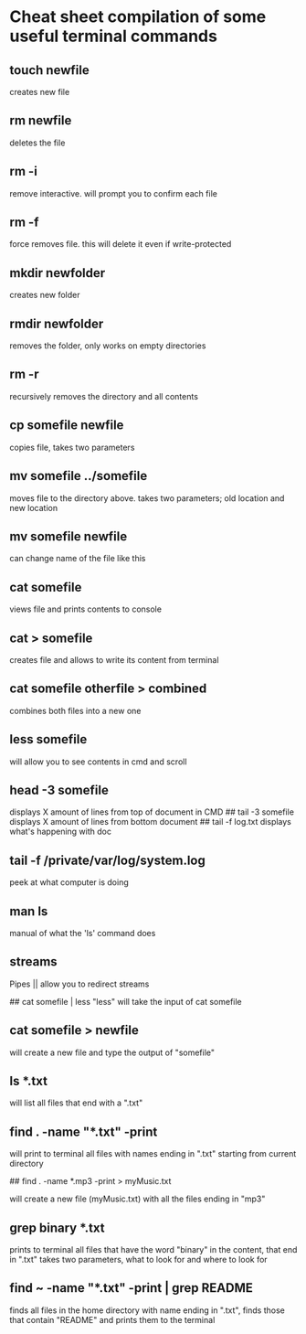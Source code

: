 
# Cheat sheet compilation of some useful terminal commands

## touch newfile
creates new file
## rm newfile
deletes the file
## rm -i
remove interactive. will prompt you to confirm each file
## rm -f
force removes file. this will delete it even if write-protected
## mkdir newfolder
creates new folder
## rmdir newfolder
removes the folder, only works on empty directories
## rm -r
recursively removes the directory and all contents


## cp somefile newfile
copies file, takes two parameters 
## mv somefile ../somefile 
moves file to the directory above. takes two parameters; old location and new location
## mv somefile newfile 
can change name of the file like this


## cat somefile
views file and prints contents to console
## cat > somefile
creates file and allows to write its content from terminal
## cat somefile otherfile > combined
combines both files into a new one
## less somefile
will allow you to see contents in cmd and scroll
## head -3 somefile
displays X amount of lines from top of document in CMD
## tail -3 somefile
displays X amount of lines from bottom document
## tail -f log.txt 
displays what's happening with doc
## tail -f /private/var/log/system.log
peek at what computer is doing
## man ls 
manual of what the 'ls' command does



## streams #
Pipes || allow you to redirect streams

## cat somefile | less
"less" will take the input of cat somefile

## cat somefile > newfile
will create a new file and type the output of "somefile"

## ls *.txt 

will list all files that end with a ".txt"



## find . -name "*.txt" -print 

will print to terminal all files with names ending in ".txt" starting from current directory

## find . -name *.mp3 -print > myMusic.txt

will create a new file (myMusic.txt) with all the files ending in "mp3"

## grep binary *.txt

prints to terminal all files that have the word "binary" in the content, that end in ".txt"
takes two parameters, what to look for and where to look for

## find ~ -name "*.txt" -print | grep README

finds all files in the home directory with name ending in ".txt", finds those that contain "README" and prints them to the terminal






